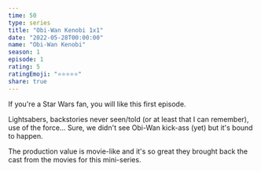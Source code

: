 ```yaml
--- 
time: 50
type: series 
title: "Obi-Wan Kenobi 1x1" 
date: "2022-05-28T00:00:00" 
name: "Obi-Wan Kenobi" 
season: 1 
episode: 1 
rating: 5 
ratingEmoji: "⭐️⭐️⭐️⭐️⭐️" 
share: true 
---
```


If you're a Star Wars fan, you will like this first episode.

Lightsabers, backstories never seen/told (or at least that I can remember), use of the force... Sure, we didn't see Obi-Wan kick-ass (yet) but it's bound to happen.

The production value is movie-like and it's so great they brought back the cast from the movies for this mini-series.